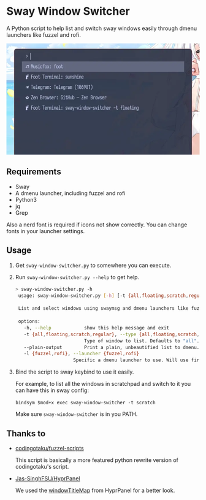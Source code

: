 # Sway Window Switcher

A Python script to help list and switch sway windows easily through dmenu launchers like fuzzel and rofi.

![Screenshot-1](./assets/screenshot-1.webp)

## Requirements

- Sway
- A dmenu launcher, including fuzzel and rofi
- Python3
- jq
- Grep

Also a nerd font is required if icons not show correctly. You can change fonts in your launcher settings.

## Usage

1. Get `sway-window-switcher.py` to somewhere you can execute.

2. Run `sway-window-switcher.py --help` to get help.

   ```bash
   > sway-window-switcher.py -h
    usage: sway-window-switcher.py [-h] [-t {all,floating,scratch,regular}] [--plain-output] [-l {fuzzel,rofi}]

    List and select windows using swaymsg and dmenu launchers like fuzzel and rofi.

    options:
      -h, --help            show this help message and exit
      -t {all,floating,scratch,regular}, --type {all,floating,scratch,regular}
                            Type of window to list. Defaults to "all".
      --plain-output        Print a plain, unbeautified list to dmenu.
      -l {fuzzel,rofi}, --launcher {fuzzel,rofi}
                        Specific a dmenu launcher to use. Will use first exist launcher if not define.
   ```

3. Bind the script to sway keybind to use it easily.

   For example, to list all the windows in scratchpad and switch to it you can have this in sway config:

   `bindsym $mod+x exec sway-window-switcher -t scratch`

   Make sure `sway-window-switcher` is in you PATH.

## Thanks to

- [codingotaku/fuzzel-scripts](https://codeberg.org/codingotaku/fuzzel-scripts)

  This script is basically a more featured python rewrite version of codingotaku's script.

- [Jas-SinghFSU/HyprPanel](https://github.com/Jas-SinghFSU/HyprPanel)

  We used the [windowTitleMap](https://github.com/Jas-SinghFSU/HyprPanel/blob/f4834ec308545d1ac27815e210e998f61c3435c8/modules/bar/window_title/index.ts#L15) from HyprPanel for a better look.
